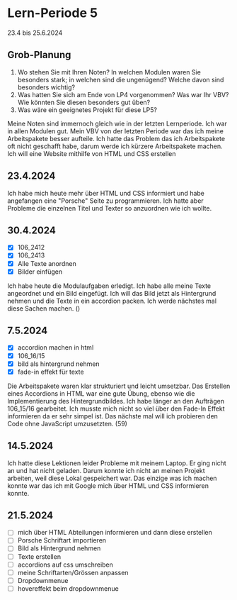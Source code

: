 # Lern-Periode 5

23.4 bis 25.6.2024

## Grob-Planung

1. Wo stehen Sie mit Ihren Noten? In welchen Modulen waren Sie besonders stark; in welchen sind die ungenügend? Welche davon sind besonders wichtig?
2. Was hatten Sie sich am Ende von LP4 vorgenommen? Was war Ihr VBV? Wie könnten Sie diesen besonders gut üben?
4. Was wäre ein geeignetes Projekt für diese LP5?

Meine Noten sind immernoch gleich wie in der letzten Lernperiode. Ich war in allen Modulen gut.
Mein VBV von der letzten Periode war das ich meine Arbeitspakete besser aufteile. Ich hatte das Problem das ich Arbeitspakete oft nicht geschafft habe, darum werde ich kürzere Arbeitspakete machen.
Ich will eine Website mithilfe von HTML und CSS erstellen

## 23.4.2024

Ich habe mich heute mehr über HTML und CSS informiert und habe angefangen eine "Porsche" Seite zu programmieren. Ich hatte aber Probleme die einzelnen Titel und Texter so anzuordnen wie ich wollte.

## 30.4.2024

- [x] 106_2412
- [x] 106_2413
- [x] Alle Texte anordnen
- [x] Bilder einfügen

Ich habe heute die Modulaufgaben erledigt. Ich habe alle meine Texte angeordnet und ein Bild eingefügt. Ich will das Bild jetzt als Hintergrund nehmen und die Texte in ein accordion packen. Ich werde nächstes mal diese Sachen machen. ()

## 7.5.2024

- [x] accordion machen in html
- [x] 106_16/15
- [x] bild als hintergrund nehmen
- [x] fade-in effekt für texte

Die Arbeitspakete waren klar strukturiert und leicht umsetzbar. Das Erstellen eines Accordions in HTML war eine gute Übung, ebenso wie die Implementierung des Hintergrundbildes. Ich habe länger an den Aufträgen 106_15/16 gearbeitet. Ich musste mich nicht so viel über den Fade-In Effekt informieren da er sehr simpel ist. Das nächste mal will ich probieren den Code ohne JavaScript umzusetzten. (59)

## 14.5.2024

Ich hatte diese Lektionen leider Probleme mit meinem Laptop. Er ging nicht an und hat nicht geladen. Darum konnte ich nicht an meinen Projekt arbeiten, weil diese Lokal gespeichert war. Das einzige was ich machen konnte war das ich mit Google mich über HTML und CSS informieren konnte.


## 21.5.2024

- [ ] mich über HTML Abteilungen informieren und dann diese erstellen
- [ ] Porsche Schriftart importieren
- [ ] Bild als Hintergrund nehmen
- [ ] Texte erstellen
- [ ] accordions auf css umschreiben
- [ ] meine Schriftarten/Grössen anpassen
- [ ] Dropdownmenue
- [ ] hovereffekt beim dropdownmenue
